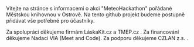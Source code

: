 Vítejte na stránce s informacemi o akci "MeteoHackathon" pořádané Městskou knihovnou v Ostrově.
Na tento github projekt budeme postupně přidávat vše potřebné pro účastníky.

Za spolupráci děkujeme firmám LáskaKit.cz a TMEP.cz .
Za financování děkujeme Nadaci VIA (Meet and Code).
Za podporu děkujeme CZLAN z.s. .